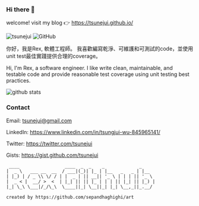 ### Hi there 👋

welcome! visit my blog 👉 https://tsunejui.github.io/

<p>
  <img src="https://komarev.com/ghpvc/?username=tsunejui&label=Profile%20views&color=3399FF&style=flat" alt="tsunejui" /> 
  <img alt="GitHub" src="https://img.shields.io/badge/dynamic/json?logo=github&label=GitHub+Followers&labelColor=282c34&color=E5FFCC&query=%24.data.totalSubs&url=https%3A%2F%2Fapi.spencerwoo.com%2Fsubstats%2F%3Fsource%3Dgithub%26queryKey%3Dtsunejui&longCache=true"/>
 
</p>

你好，我是Rex, 軟體工程師。
我喜歡編寫乾淨、可維護和可測試的code，並使用unit test最佳實踐提供合理的coverage。

Hi, I'm Rex, a software engineer. 
I like write clean, maintainable, and testable code and provide reasonable test coverage using unit testing best practices.

![github stats](https://github-readme-stats-git-masterrstaa-rickstaa.vercel.app/api?username=tsunejui&show_icons=true&theme=dracula)

### Contact

Email: tsunejui@gmail.com

LinkedIn: https://www.linkedin.com/in/tsungjui-wu-845965141/

Twitter: https://twitter.com/tsunejui

Gists: https://gist.github.com/tsunejui

```
 ____                 ____  _  _    _             _
|  _ \   ___ __  __  / ___|(_)| |_ | |__   _   _ | |__
| |_) | / _ \\ \/ / | |  _ | || __|| '_ \ | | | || '_ \
|  _ < |  __/ >  <  | |_| || || |_ | | | || |_| || |_) |
|_| \_\ \___|/_/\_\  \____||_| \__||_| |_| \__,_||_.__/

created by https://github.com/sepandhaghighi/art
```
